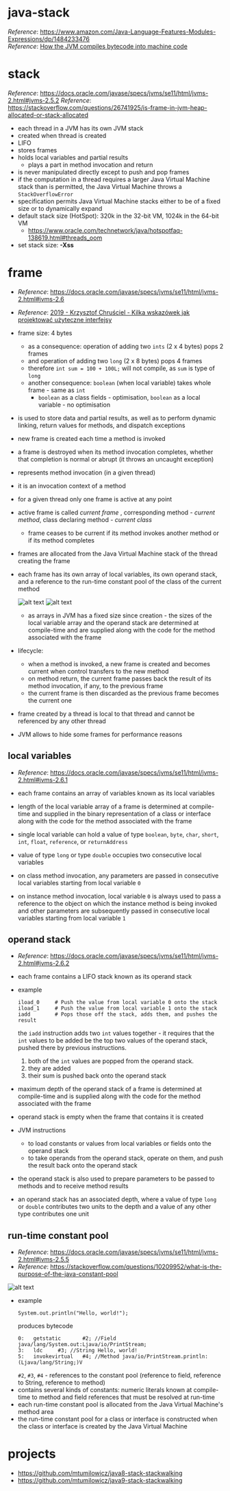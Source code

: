 # java-stack

_Reference_: https://www.amazon.com/Java-Language-Features-Modules-Expressions/dp/1484233476  
_Reference_: [How the JVM compiles bytecode into machine code](https://www.youtube.com/watch?v=M8LiOANu3Nk)  

# stack
_Reference_: https://docs.oracle.com/javase/specs/jvms/se11/html/jvms-2.html#jvms-2.5.2
_Reference_: https://stackoverflow.com/questions/26741925/is-frame-in-jvm-heap-allocated-or-stack-allocated

* each thread in a JVM has its own JVM stack
* created when thread is created
* LIFO
* stores frames
* holds local variables and partial results
    * plays a part in method invocation and return
* is never manipulated directly except to push and pop frames
* if the computation in a thread requires a larger Java Virtual Machine stack than is permitted, the Java Virtual 
Machine throws a `StackOverflowError`
* specification permits Java Virtual Machine stacks either to be of a fixed size or to dynamically expand
* default stack size (HotSpot): 320k in the 32-bit VM, 1024k in the 64-bit VM
    * https://www.oracle.com/technetwork/java/hotspotfaq-138619.html#threads_oom
* set stack size: **-Xss**

# frame
* _Reference_: https://docs.oracle.com/javase/specs/jvms/se11/html/jvms-2.html#jvms-2.6  
* _Reference_: [2019 - Krzysztof Chruściel - Kilka wskazówek jak projektować użyteczne interfejsy](https://www.youtube.com/watch?v=-_dhEkdlsew)  

* frame size: 4 bytes
    * as a consequence: operation of adding two `ints` (2 x 4 bytes) pops 2 frames
    * and operation of adding two `long` (2 x 8 bytes) pops 4 frames
    * therefore `int sum = 100 + 100L;` will not compile, as `sum` is type of `long`
    * another consequence: `boolean` (when local variable) takes whole frame - same as `int`
        * `boolean` as a class fields - optimisation, `boolean` as a local variable - no optimisation
* is used to store data and partial results, as well as to perform dynamic linking, return values for methods, and 
dispatch exceptions
* new frame is created each time a method is invoked
* a frame is destroyed when its method invocation completes, whether that completion is normal or abrupt 
(it throws an uncaught exception)
* represents method invocation (in a given thread)
* it is an invocation context of a method
* for a given thread only one frame is active at any point
* active frame is called _current frame_ , corresponding method - _current method_, class declaring method - 
_current class_ 
    * frame ceases to be current if its method invokes another method or if its method completes
* frames are allocated from the Java Virtual Machine stack of the thread creating the frame
* each frame has its own array of local variables, its own operand stack, and a reference 
to the run-time constant pool of the class of the current method

    ![alt text](img/java-stack-frame.png)
    ![alt text](img/frame.png)
    * as arrays in JVM has a fixed size since creation - the sizes of the local variable array and the operand stack 
    are determined at compile-time and are supplied along with the code for the method associated with the frame
* lifecycle: 
    * when a method is invoked, a new frame is created and becomes current when control transfers to the new method
    * on method return, the current frame passes back the result of its method invocation, if any, to the previous frame
    * the current frame is then discarded as the previous frame becomes the current one
* frame created by a thread is local to that thread and cannot be referenced by any other thread
* JVM allows to hide some frames for performance reasons
    
## local variables
* _Reference_: https://docs.oracle.com/javase/specs/jvms/se11/html/jvms-2.html#jvms-2.6.1

* each frame contains an array of variables known as its local variables
* length of the local variable array of a frame is determined at compile-time and supplied in the binary 
representation of a class or interface along with the code for the method associated with the frame
* single local variable can hold a value of type `boolean`, `byte`, `char`, `short`, `int`, `float`, 
`reference`, or `returnAddress`
* value of type `long` or type `double` occupies two consecutive local variables
* on class method invocation, any parameters are passed in consecutive local variables starting from local variable `0`
* on instance method invocation, local variable `0` is always used to pass a reference to the object on which the 
instance method is being invoked and other parameters are subsequently passed in consecutive local variables 
starting from local variable `1`

## operand stack
* _Reference_: https://docs.oracle.com/javase/specs/jvms/se11/html/jvms-2.html#jvms-2.6.2

* each frame contains a LIFO stack known as its operand stack
* example
    ```
    iload_0     # Push the value from local variable 0 onto the stack
    iload_1     # Push the value from local variable 1 onto the stack
    iadd        # Pops those off the stack, adds them, and pushes the result
    ```
    the `iadd` instruction adds two `int` values together - it requires that the `int` values to be 
    added be the top two values of the operand stack, pushed there by previous instructions. 
    1. both of the `int` values are popped from the operand stack. 
    1. they are added
    1. their sum is pushed back onto the operand stack
* maximum depth of the operand stack of a frame is determined at compile-time and is supplied along 
with the code for the method associated with the frame
* operand stack is empty when the frame that contains it is created
* JVM instructions
    * to load constants or values from local variables or fields onto the operand stack
    * to take operands from the operand stack, operate on them, and push the result back onto the operand stack
* the operand stack is also used to prepare parameters to be passed to methods and to receive method results
* an operand stack has an associated depth, where a value of type `long` or `double` contributes two units to the depth 
and a value of any other type contributes one unit

## run-time constant pool
* _Reference_: https://docs.oracle.com/javase/specs/jvms/se11/html/jvms-2.html#jvms-2.5.5
* _Reference_: https://stackoverflow.com/questions/10209952/what-is-the-purpose-of-the-java-constant-pool

![alt text](img/frame_construction.png)
* example
    ```
    System.out.println("Hello, world!");
    ```
    produces bytecode
    ```
    0:   getstatic       #2; //Field java/lang/System.out:Ljava/io/PrintStream;              
    3:   ldc     #3; //String Hello, world!                                                  
    5:   invokevirtual   #4; //Method java/io/PrintStream.println:(Ljava/lang/String;)V
    ```
    `#2`, `#3`, `#4` - references to the constant pool (reference to field, reference to String, reference to method)
* contains several kinds of constants: numeric literals known at compile-time to method and field references that 
must be resolved at run-time
* each run-time constant pool is allocated from the Java Virtual Machine's method area
* the run-time constant pool for a class or interface is constructed when the class or interface is created
by the Java Virtual Machine

# projects
* https://github.com/mtumilowicz/java8-stack-stackwalking
* https://github.com/mtumilowicz/java9-stack-stackwalking
